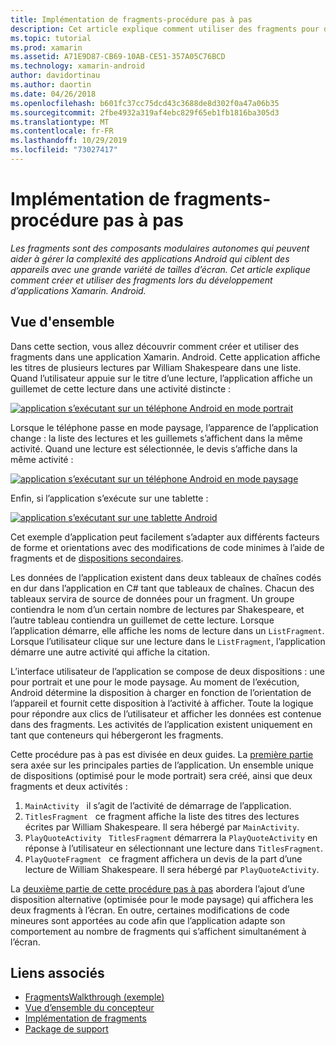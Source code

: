 ```yaml
---
title: Implémentation de fragments-procédure pas à pas
description: Cet article explique comment utiliser des fragments pour développer des applications Xamarin. Android.
ms.topic: tutorial
ms.prod: xamarin
ms.assetid: A71E9D87-CB69-10AB-CE51-357A05C76BCD
ms.technology: xamarin-android
author: davidortinau
ms.author: daortin
ms.date: 04/26/2018
ms.openlocfilehash: b601fc37cc75dcd43c3688de8d302f0a47a06b35
ms.sourcegitcommit: 2fbe4932a319af4ebc829f65eb1fb1816ba305d3
ms.translationtype: MT
ms.contentlocale: fr-FR
ms.lasthandoff: 10/29/2019
ms.locfileid: "73027417"
---
```

# <a name="implementing-fragments---walkthrough"></a>Implémentation de fragments-procédure pas à pas

_Les fragments sont des composants modulaires autonomes qui peuvent aider à gérer la complexité des applications Android qui ciblent des appareils avec une grande variété de tailles d’écran. Cet article explique comment créer et utiliser des fragments lors du développement d’applications Xamarin. Android._

## <a name="overview"></a>Vue d'ensemble

Dans cette section, vous allez découvrir comment créer et utiliser des fragments dans une application Xamarin. Android. Cette application affiche les titres de plusieurs lectures par William Shakespeare dans une liste. Quand l’utilisateur appuie sur le titre d’une lecture, l’application affiche un guillemet de cette lecture dans une activité distincte :

[![application s’exécutant sur un téléphone Android en mode portrait](./images/intro-screenshot-phone-sml.png)](./images/intro-screenshot-phone.png#lightbox)

Lorsque le téléphone passe en mode paysage, l’apparence de l’application change : la liste des lectures et les guillemets s’affichent dans la même activité. Quand une lecture est sélectionnée, le devis s’affiche dans la même activité :

[![application s’exécutant sur un téléphone Android en mode paysage](./images/intro-screenshot-phone-land-sml.png)](./images/intro-screenshot-phone-land.png#lightbox)

Enfin, si l’application s’exécute sur une tablette :

[![application s’exécutant sur une tablette Android](./images/intro-screenshot-tablet-sml.png)](./images/intro-screenshot-tablet.png#lightbox)

Cet exemple d’application peut facilement s’adapter aux différents facteurs de forme et orientations avec des modifications de code minimes à l’aide de fragments et de [dispositions secondaires](/xamarin/android/app-fundamentals/resources-in-android/alternate-resources).

Les données de l’application existent dans deux tableaux de chaînes codés en dur dans l’application en C# tant que tableaux de chaînes. Chacun des tableaux servira de source de données pour un fragment.  Un groupe contiendra le nom d’un certain nombre de lectures par Shakespeare, et l’autre tableau contiendra un guillemet de cette lecture. Lorsque l’application démarre, elle affiche les noms de lecture dans un `ListFragment`. Lorsque l’utilisateur clique sur une lecture dans le `ListFragment`, l’application démarre une autre activité qui affiche la citation.

L’interface utilisateur de l’application se compose de deux dispositions : une pour portrait et une pour le mode paysage. Au moment de l’exécution, Android détermine la disposition à charger en fonction de l’orientation de l’appareil et fournit cette disposition à l’activité à afficher. Toute la logique pour répondre aux clics de l’utilisateur et afficher les données est contenue dans des fragments. Les activités de l’application existent uniquement en tant que conteneurs qui hébergeront les fragments.

Cette procédure pas à pas est divisée en deux guides. La [première partie](./walkthrough.md) sera axée sur les principales parties de l’application. Un ensemble unique de dispositions (optimisé pour le mode portrait) sera créé, ainsi que deux fragments et deux activités :

1. `MainActivity` &nbsp; il s’agit de l’activité de démarrage de l’application.
1. `TitlesFragment` &nbsp; ce fragment affiche la liste des titres des lectures écrites par William Shakespeare. Il sera hébergé par `MainActivity`.
1. `PlayQuoteActivity` &nbsp; `TitlesFragment` démarrera la `PlayQuoteActivity` en réponse à l’utilisateur en sélectionnant une lecture dans `TitlesFragment`.
1. `PlayQuoteFragment` &nbsp; ce fragment affichera un devis de la part d’une lecture de William Shakespeare. Il sera hébergé par `PlayQuoteActivity`.

La [deuxième partie de cette procédure pas à pas](./walkthrough-landscape.md) abordera l’ajout d’une disposition alternative (optimisée pour le mode paysage) qui affichera les deux fragments à l’écran. En outre, certaines modifications de code mineures sont apportées au code afin que l’application adapte son comportement au nombre de fragments qui s’affichent simultanément à l’écran.

## <a name="related-links"></a>Liens associés

- [FragmentsWalkthrough (exemple)](https://docs.microsoft.com/samples/xamarin/monodroid-samples/fragmentswalkthrough)
- [Vue d’ensemble du concepteur](~/android/user-interface/android-designer/index.md)
- [Implémentation de fragments](https://developer.android.com/guide/topics/fundamentals/fragments.html)
- [Package de support](https://developer.android.com/sdk/compatibility-library.html)
